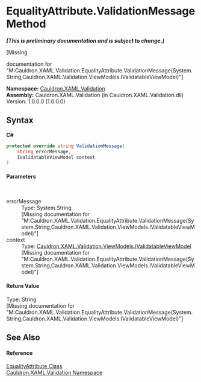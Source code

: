 # EqualityAttribute.ValidationMessage Method 
 _**\[This is preliminary documentation and is subject to change.\]**_

\[Missing <summary> documentation for "M:Cauldron.XAML.Validation.EqualityAttribute.ValidationMessage(System.String,Cauldron.XAML.Validation.ViewModels.IValidatableViewModel)"\]

**Namespace:**&nbsp;<a href="N_Cauldron_XAML_Validation">Cauldron.XAML.Validation</a><br />**Assembly:**&nbsp;Cauldron.XAML.Validation (in Cauldron.XAML.Validation.dll) Version: 1.0.0.0 (1.0.0.0)

## Syntax

**C#**<br />
``` C#
protected override string ValidationMessage(
	string errorMessage,
	IValidatableViewModel context
)
```


#### Parameters
&nbsp;<dl><dt>errorMessage</dt><dd>Type: System.String<br />\[Missing <param name="errorMessage"/> documentation for "M:Cauldron.XAML.Validation.EqualityAttribute.ValidationMessage(System.String,Cauldron.XAML.Validation.ViewModels.IValidatableViewModel)"\]</dd><dt>context</dt><dd>Type: <a href="T_Cauldron_XAML_Validation_ViewModels_IValidatableViewModel">Cauldron.XAML.Validation.ViewModels.IValidatableViewModel</a><br />\[Missing <param name="context"/> documentation for "M:Cauldron.XAML.Validation.EqualityAttribute.ValidationMessage(System.String,Cauldron.XAML.Validation.ViewModels.IValidatableViewModel)"\]</dd></dl>

#### Return Value
Type: String<br />\[Missing <returns> documentation for "M:Cauldron.XAML.Validation.EqualityAttribute.ValidationMessage(System.String,Cauldron.XAML.Validation.ViewModels.IValidatableViewModel)"\]

## See Also


#### Reference
<a href="T_Cauldron_XAML_Validation_EqualityAttribute">EqualityAttribute Class</a><br /><a href="N_Cauldron_XAML_Validation">Cauldron.XAML.Validation Namespace</a><br />